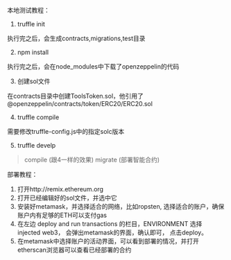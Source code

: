 

本地测试教程：

1. truffle init

执行完之后，会生成contracts,migrations,test目录

2. npm install

执行完之后，会在node_modules中下载了openzeppelin的代码

3. 创建sol文件

在contracts目录中创建ToolsToken.sol，他引用了@openzeppelin/contracts/token/ERC20/ERC20.sol

4. truffle compile

需要修改truffle-config.js中的指定solc版本

5. truffle develp

> compile (跟4一样的效果)
> migrate (部署智能合约)


部署教程：

1. 打开http://remix.ethereum.org
2. 打开已经编辑好的sol文件，并选中它
3. 安装好metamask，并选择适合的网络，比如ropsten, 选择适合的账户，确保账户内有足够的ETH可以支付gas
4. 在左边 deploy and run transactions 的栏目，ENVIRONMENT 选择 injected web3， 会弹出metamask的界面，确认即可， 点击deploy。
5. 在metamask中选择账户的活动界面，可以看到部署的情况，并打开etherscan浏览器可以查看已经部署的合约





















